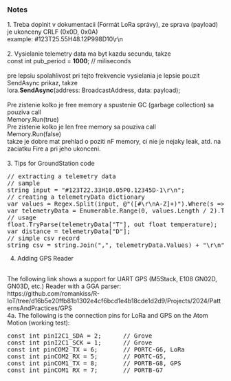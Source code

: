 
<h3>Notes</h3>
1. Treba doplnit v dokumentacii (Formát LoRa správy), ze sprava (payload) je ukonceny CRLF (0x0D, 0x0A) 
</br>
 example:       <b2> #123T25.55H48.12P998D10\r\n </b2>     
</br>
</br>
2. Vysielanie telemetry data ma byt kazdu secundu, takze
</br>
const int pub_period = <b>1000</b>;     // miliseconds
</br>
</br>
pre lepsiu spolahlivost pri tejto frekvencie vysielania je lepsie pouzit SendAsync prikaz, takze
</br>
lora.<b>SendAsync</b>(address: BroadcastAddress, data: payload);
</br>
</br>
Pre zistenie kolko je free memory a spustenie GC (garbage collection) sa pouziva call
</br>
Memory.Run(true)
</br>
Pre zistenie kolko je len free memory sa pouziva call
</br>
Memory.Run(false)
</br>
takze je dobre mat prehlad o poziti nF memory, ci nie je nejaky leak, atd. na zaciatku Fire a pri jeho ukonceni.
</br>
</br>
3. Tips for GroundStation code 
</br>
<pre>
// extracting a telemetry data
// sample
string input = "#123T22.33H10.05P0.12345D-1\r\n"; 
// creating a telemetryData dictionary
var values = Regex.Split(input, @"([#\r\nA-Z]+)").Where(s => s != String.Empty && s != "\r\n").ToArray();
var telemetryData = Enumerable.Range(0, values.Length / 2).ToDictionary(i => values[2 * i], i => values[2 * i + 1]);
// usage
float.TryParse(telemetryData["T"], out float temperature);
var distance = telemetryData["D"];
// simple csv record
string csv = string.Join(",", telemetryData.Values) + "\r\n";
</pre>

4. Adding GPS Reader 
</br>
The following link shows a support for UART GPS (M5Stack, E108 GN02D, GN03D, etc.) Reader with a GGA parser:
</br>
https://github.com/romankiss/R-IoT/tree/d16b5e20ffb81b1302e4cf6bcd1e4b18cde1d2d9/Projects/2024/PatternsAndPractices/GPS
</br>
4a. The following is the connection pins for LoRa and GPS on the Atom Motion (working test):
<pre>
const int pinI2C1_SDA = 2;      // Grove
const int pinI2C1_SCK = 1;      // Grove
const int pinCOM2_TX = 6;       // PORTC-G6, LoRa 
const int pinCOM2_RX = 5;       // PORTC-G5,      
const int pinCOM1_TX = 8;       // PORTB-G8, GPS
const int pinCOM1_RX = 7;       // PORTB-G7
</pre>









